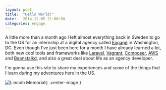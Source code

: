 ```yaml
---
layout: post
title:  "Hello World!"
date:   2014-12-05 21:00:00
categories: engage
---
```


A little more than a month ago I left almost everything back in Sweden to go to the US for an internship at a digital agency called [Engage](http://enga.ge/) in Washington, DC. Even though I've just been here for a month I have already learned a lot, both new cool tools and frameworks like [Laravel](http://laravel.com/), [Vagrant](https://www.vagrantup.com/), [Composer](https://getcomposer.org/), [AWS](http://aws.amazon.com/) and [Beanstalkd](http://kr.github.io/beanstalkd/), and also a great deal about life as an agency developer.

I'm gonna use this site to share my experiences and some of the things that I learn during my adventures here in the US.

![Lincoln Memorial]({{site.url}}/assets/lincoln.jpg){: .center-image }
